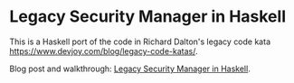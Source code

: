 # Legacy Security Manager in Haskell

This is a Haskell port of the code in Richard Dalton's legacy code kata https://www.devjoy.com/blog/legacy-code-katas/.

Blog post and walkthrough: [Legacy Security Manager in Haskell](https://blog.ploeh.dk/2024/10/21/legacy-security-manager-in-haskell).